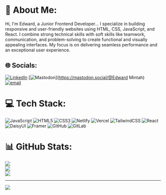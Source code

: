 # 💫 About Me:
Hi, I'm Edward, a Junior Frontend Developer... I specialize in building responsive and user-friendly websites using HTML, CSS, JavaScript, and React. I combine strong technical skills with soft skills like teamwork, communication, and problem-solving to create functional and visually appealing interfaces. My focus is on delivering seamless performance and an exceptional user experience.


## 🌐 Socials:
[![LinkedIn](https://img.shields.io/badge/LinkedIn-%230077B5.svg?logo=linkedin&logoColor=white)](https://linkedin.com/in/linkedin.com/in/edward-mintah-1bb747322) [![Mastodon](https://img.shields.io/badge/-MASTODON-%232B90D9?logo=mastodon&logoColor=white)](https://mastodon.social/@Edward Mintah) [![email](https://img.shields.io/badge/Email-D14836?logo=gmail&logoColor=white)](mailto:Edwardmintah17@gmail.com) 

# 💻 Tech Stack:
![JavaScript](https://img.shields.io/badge/javascript-%23323330.svg?style=for-the-badge&logo=javascript&logoColor=%23F7DF1E) ![HTML5](https://img.shields.io/badge/html5-%23E34F26.svg?style=for-the-badge&logo=html5&logoColor=white) ![CSS3](https://img.shields.io/badge/css3-%231572B6.svg?style=for-the-badge&logo=css3&logoColor=white) ![Netlify](https://img.shields.io/badge/netlify-%23000000.svg?style=for-the-badge&logo=netlify&logoColor=#00C7B7) ![Vercel](https://img.shields.io/badge/vercel-%23000000.svg?style=for-the-badge&logo=vercel&logoColor=white) ![TailwindCSS](https://img.shields.io/badge/tailwindcss-%2338B2AC.svg?style=for-the-badge&logo=tailwind-css&logoColor=white) ![React](https://img.shields.io/badge/react-%2320232a.svg?style=for-the-badge&logo=react&logoColor=%2361DAFB) ![DaisyUI](https://img.shields.io/badge/daisyui-5A0EF8?style=for-the-badge&logo=daisyui&logoColor=white) ![Framer](https://img.shields.io/badge/Framer-black?style=for-the-badge&logo=framer&logoColor=blue) ![GitHub](https://img.shields.io/badge/github-%23121011.svg?style=for-the-badge&logo=github&logoColor=white) ![GitLab](https://img.shields.io/badge/gitlab-%23181717.svg?style=for-the-badge&logo=gitlab&logoColor=white)
# 📊 GitHub Stats:
![](https://github-readme-stats.vercel.app/api?username=Massive12356&theme=dark&hide_border=false&include_all_commits=true&count_private=true)<br/>
![](https://nirzak-streak-stats.vercel.app/?user=Massive12356&theme=dark&hide_border=false)<br/>
![](https://github-readme-stats.vercel.app/api/top-langs/?username=Massive12356&theme=dark&hide_border=false&include_all_commits=true&count_private=true&layout=compact)

---
[![](https://visitcount.itsvg.in/api?id=Massive12356&icon=0&color=0)](https://visitcount.itsvg.in)

<!-- Proudly created with GPRM ( https://gprm.itsvg.in ) -->
